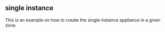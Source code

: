 ## single instance

This is an example on how to create the single instance appliance in a given zone. 